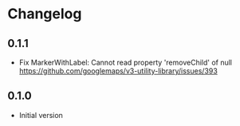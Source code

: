 # Changelog

## 0.1.1

- Fix MarkerWithLabel: Cannot read property 'removeChild' of null
https://github.com/googlemaps/v3-utility-library/issues/393

## 0.1.0

- Initial version
